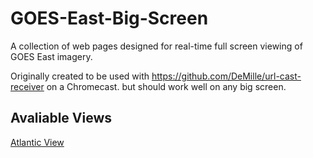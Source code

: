 # GOES-East-Big-Screen
A collection of web pages designed for real-time full screen viewing of GOES East imagery.

Originally created to be used with https://github.com/DeMille/url-cast-receiver on a Chromecast. but should work well on any big screen.


## Avaliable Views
[Atlantic View](https://antgiant.github.io/GOES-East-Big-Screen/Atlantic.html)